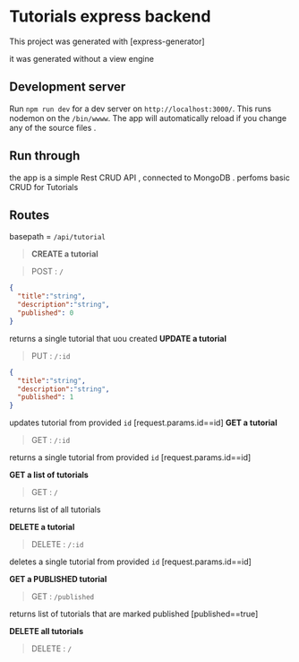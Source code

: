 # Tutorials express backend

This project was generated with [express-generator]

it was generated without a view engine

## Development server

Run `npm run dev` for a dev server on `http://localhost:3000/`.
This runs nodemon on the `/bin/wwww`.
The app will automatically reload if you change any of the source files .

## Run through

the app is a simple Rest CRUD API , connected to MongoDB .
perfoms basic CRUD for Tutorials

## Routes 

basepath = `/api/tutorial`

>**CREATE a tutorial**

>POST : `/` 

```JSON
{
  "title":"string",
  "description":"string",
  "published": 0
}
```
returns a single tutorial that uou created 
**UPDATE a tutorial**

>PUT : `/:id`

```JSON
{
  "title":"string",
  "description":"string",
  "published": 1
}
```
updates tutorial from provided `id` [request.params.id==id]
**GET a tutorial**

>GET : `/:id`

returns a single tutorial from provided `id` [request.params.id==id]

**GET a list of tutorials**

>GET : `/`

returns list of all tutorials

**DELETE a tutorial**

>DELETE : `/:id`

deletes a single tutorial from provided `id` [request.params.id==id]

**GET a PUBLISHED tutorial**

>GET : `/published`

returns list of tutorials that are marked published [published==true]

**DELETE all tutorials**

>DELETE : `/`